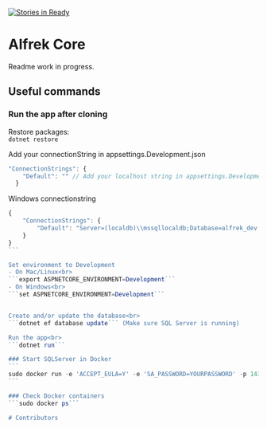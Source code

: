 [![Stories in Ready](https://badge.waffle.io/maxrgus/alfrek-core.png?label=ready&title=Ready)](http://waffle.io/maxrgus/alfrek-core)
# Alfrek Core

Readme work in progress.

## Useful commands
### Run the app after cloning
Restore packages:<br>
```dotnet restore```


Add your connectionString in appsettings.Development.json
```javascript
"ConnectionStrings": {
    "Default": "" // Add your localhost string in appsettings.Development
  }
```

Windows connectionstring
````javascript
{
    "ConnectionStrings": {
        "Default": "Server=(localdb)\\mssqllocaldb;Database=alfrek_dev;Trusted_connection=true;"
    }
}
```

Set environment to Development
- On Mac/Linux<br>
```export ASPNETCORE_ENVIRONMENT=Development```
- On Windows<br>
```set ASPNETCORE_ENVIRONMENT=Development```


Create and/or update the database<br>
```dotnet ef database update``` (Make sure SQL Server is running)

Run the app<br>
```dotnet run```

### Start SQLServer in Docker
```
sudo docker run -e 'ACCEPT_EULA=Y' -e 'SA_PASSWORD=YOURPASSWORD' -p 1433:1433 -v /usr/docker/alfrek:/var/opt/mssql -m 4g --memory-swap 0 -d microsoft/mssql-server-linux
```

### Check Docker containers
```sudo docker ps```

# Contributors

